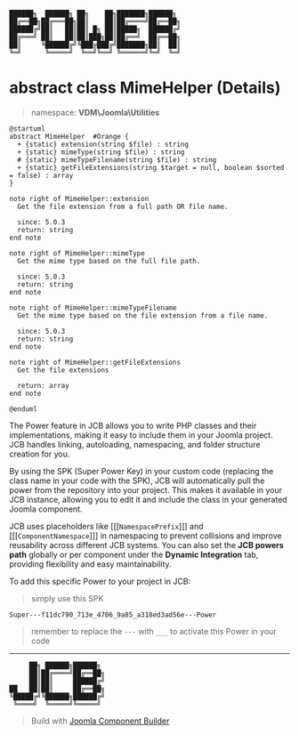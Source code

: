```
██████╗  ██████╗ ██╗    ██╗███████╗██████╗
██╔══██╗██╔═══██╗██║    ██║██╔════╝██╔══██╗
██████╔╝██║   ██║██║ █╗ ██║█████╗  ██████╔╝
██╔═══╝ ██║   ██║██║███╗██║██╔══╝  ██╔══██╗
██║     ╚██████╔╝╚███╔███╔╝███████╗██║  ██║
╚═╝      ╚═════╝  ╚══╝╚══╝ ╚══════╝╚═╝  ╚═╝
```
# abstract class MimeHelper (Details)
> namespace: **VDM\Joomla\Utilities**

```uml
@startuml
abstract MimeHelper  #Orange {
  + {static} extension(string $file) : string
  + {static} mimeType(string $file) : string
  # {static} mimeTypeFilename(string $file) : string
  + {static} getFileExtensions(string $target = null, boolean $sorted = false) : array
}

note right of MimeHelper::extension
  Get the file extension from a full path OR file name.

  since: 5.0.3
  return: string
end note

note right of MimeHelper::mimeType
  Get the mime type based on the full file path.

  since: 5.0.3
  return: string
end note

note right of MimeHelper::mimeTypeFilename
  Get the mime type based on the file extension from a file name.

  since: 5.0.3
  return: string
end note

note right of MimeHelper::getFileExtensions
  Get the file extensions

  return: array
end note
 
@enduml
```

The Power feature in JCB allows you to write PHP classes and their implementations, making it easy to include them in your Joomla project. JCB handles linking, autoloading, namespacing, and folder structure creation for you.

By using the SPK (Super Power Key) in your custom code (replacing the class name in your code with the SPK), JCB will automatically pull the power from the repository into your project. This makes it available in your JCB instance, allowing you to edit it and include the class in your generated Joomla component.

JCB uses placeholders like [[[`NamespacePrefix`]]] and [[[`ComponentNamespace`]]] in namespacing to prevent collisions and improve reusability across different JCB systems. You can also set the **JCB powers path** globally or per component under the **Dynamic Integration** tab, providing flexibility and easy maintainability.

To add this specific Power to your project in JCB:

> simply use this SPK
```
Super---f11dc790_713e_4706_9a85_a318ed3ad56e---Power
```
> remember to replace the `---` with `___` to activate this Power in your code

---
```
     ██╗ ██████╗██████╗
     ██║██╔════╝██╔══██╗
     ██║██║     ██████╔╝
██   ██║██║     ██╔══██╗
╚█████╔╝╚██████╗██████╔╝
 ╚════╝  ╚═════╝╚═════╝
```
> Build with [Joomla Component Builder](https://git.vdm.dev/joomla/Component-Builder)

